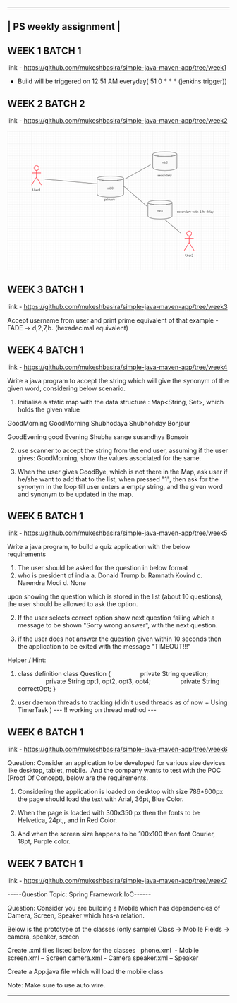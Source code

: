 
 ----------------------
| PS weekly assignment |
 ----------------------
## WEEK 1 BATCH 1  
link - https://github.com/mukeshbasira/simple-java-maven-app/tree/week1

- Build will be triggered on 12:51 AM everyday( 51 0 * * * (jenkins trigger))

## WEEK 2 BATCH 2
link - https://github.com/mukeshbasira/simple-java-maven-app/tree/week2

![Alt text](UML.png?raw=true "UML_Diagram_For_DB")

## WEEK 3 BATCH 1
link -  https://github.com/mukeshbasira/simple-java-maven-app/tree/week3


Accept username from user and print prime equivalent of that
example -
 FADE -> d,2,7,b. (hexadecimal equivalent)

## WEEK 4 BATCH 1
link -  https://github.com/mukeshbasira/simple-java-maven-app/tree/week4

Write a java program to accept the string which will give the synonym of the given word, considering below scenario.

1. Initialise a static map with the data structure : Map<String, Set<String>>, which holds the given value

GoodMorning
                GoodMorning
                Shubhodaya
                Shubhohday
                Bonjour

GoodEvening
                good Evening
                Shubha sange
                susandhya
                Bonsoir

2. use scanner to accept the string from the end user, assuming if the user gives: GoodMorning, show the values associated for the same.

3. When the user gives GoodBye, which is not there in the Map, ask user if he/she want to add that to the list, when pressed "1", then ask for the synonym in the loop till user enters a empty string, and the given word and synonym to be updated in the map.



## WEEK 5 BATCH 1  
link - https://github.com/mukeshbasira/simple-java-maven-app/tree/week5

Write a java program, to build a quiz application with the below requirements

1. The user should be asked for the question in below format
 
1. who is president of india
a. Donald Trump
b. Ramnath Kovind
c. Narendra Modi
d. None

upon showing the question which is stored in the list (about 10 questions), the user should be allowed to ask the option. 

2. If the user selects correct option show next question failing which a message to be shown "Sorry wrong answer", with the next question.

3. if the user does not answer the question given within 10 seconds then the application to be exited with the message "TIMEOUT!!!"


Helper / Hint:

1. class definition
class Question {
                private String question;
                private String opt1, opt2, opt3, opt4;
                private String correctOpt;
}

2. user daemon threads to tracking
(didn't used threads as of now + Using  TimerTask )
    --- !! working on thread method ---







## WEEK 6 BATCH 1  
link - https://github.com/mukeshbasira/simple-java-maven-app/tree/week6


Question: Consider an application to be developed for various size devices like desktop, tablet, mobile.  And the company wants to test with the POC (Proof Of Concept), below are the requirements.


1. Considering the application is loaded on desktop with size 786*600px the page should load the text with Arial, 36pt, Blue Color.
2.  When the page is loaded with 300x350 px then the fonts to be Helvetica, 24pt,, and in Red Color.

3.  And when the screen size happens to be 100x100 then font Courier, 18pt, Purple color.



## WEEK 7 BATCH 1  

link - https://github.com/mukeshbasira/simple-java-maven-app/tree/week7


-----Question Topic: Spring Framework IoC------

Question: Consider you are building a Mobile which has dependencies of Camera, Screen, Speaker which has-a relation. 

Below is the prototype of the classes (only sample)
Class -> Mobile
Fields -> camera, speaker, screen



Create .xml files listed below for the classes  
phone.xml  - Mobile
screen.xml – Screen
camera.xml - Camera
speaker.xml – Speaker


Create a App.java file which will load the mobile class

Note: Make sure to use auto wire.




------------------------------------------------------------------------
